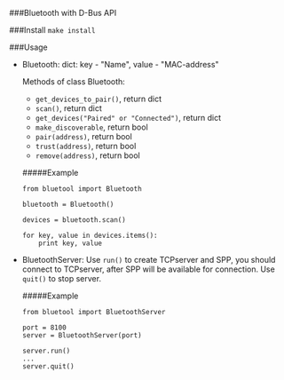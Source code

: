 ###Bluetooth with D-Bus API

###Install
`make install`

###Usage
 - Bluetooth:
	dict: key - "Name", value - "MAC-address"

	Methods of class Bluetooth:
	- `get_devices_to_pair()`, return dict
	- `scan()`, return dict
	- `get_devices("Paired" or "Connected")`, return dict
	- `make_discoverable`, return bool
	- `pair(address)`, return bool
	- `trust(address)`, return bool
	- `remove(address)`, return bool

	#####Example
	```
	from bluetool import Bluetooth

	bluetooth = Bluetooth()

	devices = bluetooth.scan()

	for key, value in devices.items():
	    print key, value
	```

 - BluetoothServer:
 	Use `run()` to create TCPserver and SPP, you should connect to TCPserver, 
 	after SPP will be available for connection. Use `quit()` to stop server. 
 
	#####Example
	```
	from bluetool import BluetoothServer

	port = 8100
	server = BluetoothServer(port)

	server.run()
	...
	server.quit()
	```
